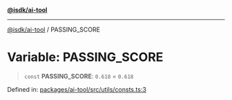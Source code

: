 [**@isdk/ai-tool**](../README.md)

***

[@isdk/ai-tool](../globals.md) / PASSING\_SCORE

# Variable: PASSING\_SCORE

> `const` **PASSING\_SCORE**: `0.618` = `0.618`

Defined in: [packages/ai-tool/src/utils/consts.ts:3](https://github.com/isdk/ai-tool.js/blob/760349925bceb5de6b4188926a13bfb3f0ce4ced/src/utils/consts.ts#L3)
